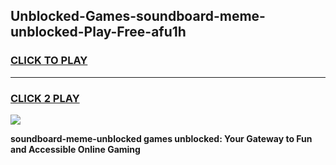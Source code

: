 
## Unblocked-Games-soundboard-meme-unblocked-Play-Free-afu1h
<h3>
<a href="https://premium76.site?title=soundboard-meme-unblocked&ref=20M">CLICK TO PLAY</a></h3>
<hr>

<h3>
<a href="https://premium76.site?title=soundboard-meme-unblocked&ref=20M">CLICK 2 PLAY</a>
  
</h3>

<a href="https://premium76.site?title=soundboard-meme-unblocked&ref=19M"><img src="https://clearcache.store/games.png"></a>


**soundboard-meme-unblocked games unblocked: Your Gateway to Fun and Accessible Online Gaming**
